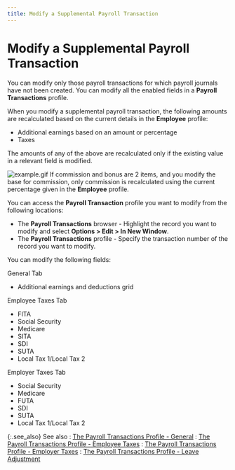 ```yaml
---
title: Modify a Supplemental Payroll Transaction
---
```


# Modify a Supplemental Payroll Transaction


You can modify only those payroll transactions for which payroll journals  have not been created. You can modify all the enabled fields in a **Payroll Transactions** profile.


When you modify a supplemental payroll transaction, the following amounts  are recalculated based on the current details in the **Employee** profile:

- Additional  earnings based on an amount or percentage
- Taxes



The amounts of any of the above are recalculated only if the existing  value in a relevant field is modified.


![example.gif]({{site.prl_baseurl}}/img/example.gif) If  commission and bonus are 2 items, and you modify the base for commission,  only commission is recalculated using the current percentage given in  the **Employee** profile.


You can access the **Payroll Transaction**  profile you want to modify from the following locations:

- The **Payroll 
 Transactions** browser - Highlight the record you want to modify  and select **Options &gt; Edit &gt; In 
 New Window**.
- The **Payroll 
 Transactions** profile - Specify the transaction number of the record  you want to modify.



You can modify the following fields:


General Tab

- Additional  earnings and deductions grid



Employee Taxes Tab

- FITA
- Social Security
- Medicare
- SITA
- SDI
- SUTA
- Local Tax 1/Local  Tax 2



Employer Taxes Tab

- Social Security
- Medicare
- FUTA
- SDI
- SUTA
- Local Tax 1/Local  Tax 2



{:.see_also}
See also
: [The  Payroll Transactions Profile - General]({{site.prl_baseurl}}/misc/the_payroll_transactions_profile_general_1.html)
: [The  Payroll Transactions Profile - Employee Taxes]({{site.prl_baseurl}}/payroll-process/transaction-details/create-regular-transaction/the_payroll_transactions_profile_employee_taxes.html)
: [The  Payroll Transactions Profile - Employer Taxes]({{site.prl_baseurl}}/payroll-process/transaction-details/create-regular-transaction/the_payroll_transactions_profile_employer_taxes.html)
: [The  Payroll Transactions Profile - Leave Adjustment]({{site.prl_baseurl}}/payroll-process/transaction-details/create-regular-transaction/the_payroll_transactions_profile_leave_adjustment.html)
